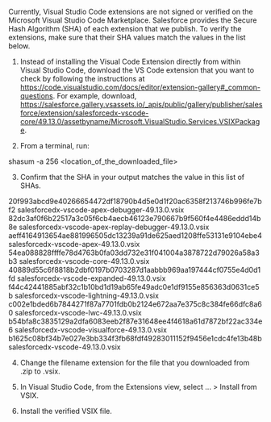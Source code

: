 Currently, Visual Studio Code extensions are not signed or verified on the
Microsoft Visual Studio Code Marketplace. Salesforce provides the Secure Hash
Algorithm (SHA) of each extension that we publish. To verify the extensions,
make sure that their SHA values match the values in the list below.

1. Instead of installing the Visual Code Extension directly from within Visual
   Studio Code, download the VS Code extension that you want to check by
   following the instructions at
   https://code.visualstudio.com/docs/editor/extension-gallery#_common-questions.
   For example, download,
   https://salesforce.gallery.vsassets.io/_apis/public/gallery/publisher/salesforce/extension/salesforcedx-vscode-core/49.13.0/assetbyname/Microsoft.VisualStudio.Services.VSIXPackage.

2. From a terminal, run:

shasum -a 256 <location_of_the_downloaded_file>

3. Confirm that the SHA in your output matches the value in this list of SHAs.

20f993abcd9e40266654472df18790b4d5e0d1f20ac6358f213746b996fe7bf2  salesforcedx-vscode-apex-debugger-49.13.0.vsix
82dc3af0f6b22517a3c05f6cb4aecb46123e790667b9f560f4e4486eddd14b8e  salesforcedx-vscode-apex-replay-debugger-49.13.0.vsix
aeff4164913654ae881996505dc13239a91de625aed1208ffe53131e9104ebe4  salesforcedx-vscode-apex-49.13.0.vsix
54ea088828ffffe78d4763b0fa03dd732e31f041004a3878722d79026a58a3b3  salesforcedx-vscode-core-49.13.0.vsix
40889d55c6f8818b2dbf0197b0703287d1aabbb969aa197444cf0755e4d0d1fd  salesforcedx-vscode-expanded-49.13.0.vsix
f44c42441885abf32c1b10bd1d19ab65fe49adc0e1df9155e856363d0631ce5b  salesforcedx-vscode-lightning-49.13.0.vsix
c002e1bded6b7844271f87a7701fdb0b2124e672aa7e375c8c384fe66dfc8a60  salesforcedx-vscode-lwc-49.13.0.vsix
b54bfa8c3835129a2dfa6083eeb2f87e31648ee4f4618a61d7872bf22ac334e6  salesforcedx-vscode-visualforce-49.13.0.vsix
b1625c08bf34b7e027e3bb334f3fb68fdf49283011152f9456e1cdc4fe13b48b  salesforcedx-vscode-49.13.0.vsix


4. Change the filename extension for the file that you downloaded from .zip to
.vsix.

5. In Visual Studio Code, from the Extensions view, select ... > Install from
VSIX.

6. Install the verified VSIX file.
